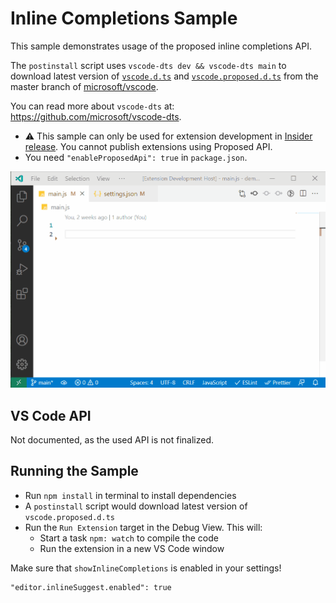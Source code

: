 # Inline Completions Sample

This sample demonstrates usage of the proposed inline completions API.

The `postinstall` script uses `vscode-dts dev && vscode-dts main` to download latest version of [`vscode.d.ts`](https://github.com/microsoft/vscode/blob/main/src/vs/vscode.d.ts) and [`vscode.proposed.d.ts`](https://github.com/microsoft/vscode/blob/main/src/vs/vscode.proposed.d.ts) from the master branch of [microsoft/vscode](https://github.com/microsoft/vscode).

You can read more about `vscode-dts` at: https://github.com/microsoft/vscode-dts.

- ⚠️ This sample can only be used for extension development in [Insider release](https://code.visualstudio.com/insiders/). You cannot publish extensions using Proposed API.
- You need `"enableProposedApi": true` in `package.json`.

![Demo Video](./demo.gif)

## VS Code API

Not documented, as the used API is not finalized.


## Running the Sample

- Run `npm install` in terminal to install dependencies
- A `postinstall` script would download latest version of `vscode.proposed.d.ts`
- Run the `Run Extension` target in the Debug View. This will:
	- Start a task `npm: watch` to compile the code
	- Run the extension in a new VS Code window

Make sure that `showInlineCompletions` is enabled in your settings!
```
"editor.inlineSuggest.enabled": true
```
